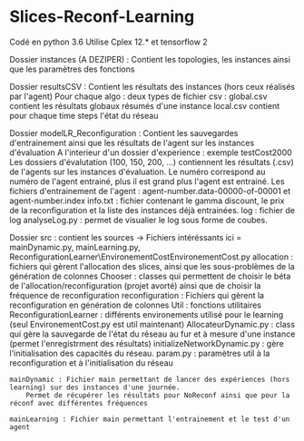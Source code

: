 # Slices-Reconf-Learning

Codé en python 3.6
Utilise Cplex 12.* et tensorflow 2



Dossier instances (A DEZIPER) :
	Contient les topologies, les instances ainsi que les paramètres des fonctions
	
Dossier resultsCSV :
	Contient les résultats des instances (hors ceux réalisés par l'agent)
	Pour chaque algo : deux types de fichier csv :
		global.csv contient les résultats globaux résumés d'une instance
		local.csv contient pour chaque time steps l'état du réseau
		
Dossier modelLR_Reconfiguration :
	Contient les sauvegardes d'entrainement ainsi que les résultats de l'agent sur les instances d'évaluation
	A l'interieur d'un dossier d'experience : exemple testCost2000
		Les dossiers d'évalutation (100, 150, 200, ...) contiennent les résultats (.csv) de l'agents sur les instances d'évaluation. Le numéro correspond au numéro de l'agent entrainé, plus il est grand plus l'agent est entrainé.
		Les fichiers d'entrainement de l'agent : agent-number.data-00000-of-00001 et agent-number.index
		info.txt : fichier contenant le gamma discount, le prix de la reconfiguration et la liste des instances déjà entrainées.
		log : fichier de log
		analyseLog.py : permet de visualier le log sous forme de coubes.
		
Dossier src : contient les sources -> Fichiers intéréssants ici = mainDynamic.py, mainLearning.py, ReconfigurationLearner\EnvironementCostEnvironementCost.py
	allocation : fichiers qui gèrent l'allocation des slices, ainsi que les sous-problèmes de la génération de colonnes
	Chooser : classes qui permettent de choisir le béta de l'allocation/reconfiguration (projet avorté) ainsi que de choisir la fréquence de reconfiguration
	reconfiguration : Fichiers qui gèrent la reconfiguration en génération de colonnes
	Util : fonctions utilitaires
	ReconfigurationLearner : différents environements utilisé pour le learning (seul EnvironementCost.py est util maintenant)
	AllocateurDynamic.py : class qui gère la sauvegarde de l'état du réseau au fur et à mesure d'une instance (permet l'enregistrment des résultats)
	initializeNetworkDynamic.py : gère l'initialisation des capacités du réseau.
	param.py : paramètres util à la reconfiguration et à l'initialisation du réseau
	
	mainDynamic : Fichier main permettant de lancer des expériences (hors learning) sur des instances d'une journée.
		Permet de récupérer les résultats pour NoReconf ainsi que pour la réconf avec différentes fréquences
		
	mainLearning : Fichier main permettant l'entrainement et le test d'un agent
		
		
		
		
		
	
